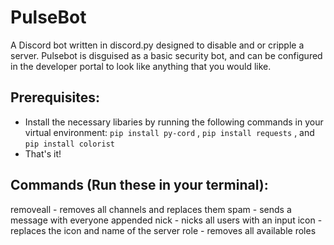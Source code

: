 # PulseBot
A Discord bot written in discord.py designed to disable and or cripple a server. Pulsebot is disguised as a basic security bot, and can be configured in the developer portal to look like anything that you would like. 

## Prerequisites:
  - Install the necessary libaries by running the following commands in your virtual environment:
  ```pip install py-cord``` , ```pip install requests``` , and ```pip install colorist```
  - That's it!

## Commands (Run these in your terminal):
  removeall - removes all channels and replaces them
  spam - sends a message with everyone appended 
  nick - nicks all users with an input 
  icon - replaces the icon and name of the server 
  role - removes all available roles
